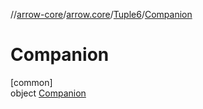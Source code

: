 //[arrow-core](../../../../index.md)/[arrow.core](../../index.md)/[Tuple6](../index.md)/[Companion](index.md)

# Companion

[common]\
object [Companion](index.md)

